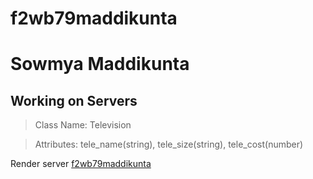 # f2wb79maddikunta
# Sowmya Maddikunta
## Working on Servers
> Class Name: Television

> Attributes: tele_name(string), tele_size(string), tele_cost(number)


Render server [f2wb79maddikunta](https://f2wb79maddikunta.onrender.com/)
